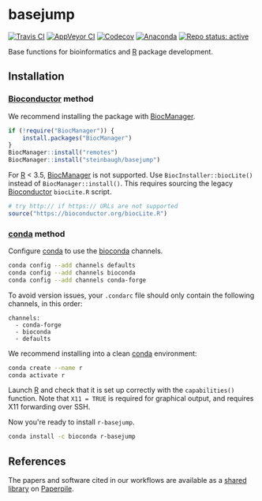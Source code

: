 # basejump

[![Travis CI](https://travis-ci.org/steinbaugh/basejump.svg?branch=master)](https://travis-ci.org/steinbaugh/basejump)
[![AppVeyor CI](https://ci.appveyor.com/api/projects/status/007vq15089ukn6ej/branch/master?svg=true)](https://ci.appveyor.com/project/mjsteinbaugh/basejump/branch/master)
[![Codecov](https://codecov.io/gh/steinbaugh/basejump/branch/master/graph/badge.svg)](https://codecov.io/gh/steinbaugh/basejump)
[![Anaconda](https://anaconda.org/bioconda/r-basejump/badges/version.svg)](https://anaconda.org/bioconda/r-basejump)
[![Repo status: active](https://www.repostatus.org/badges/latest/active.svg)](https://www.repostatus.org/#active)

Base functions for bioinformatics and [R][] package development.

## Installation

### [Bioconductor][] method

We recommend installing the package with [BiocManager][].

```r
if (!require("BiocManager")) {
    install.packages("BiocManager")
}
BiocManager::install("remotes")
BiocManager::install("steinbaugh/basejump")
```

For [R][] < 3.5, [BiocManager][] is not supported. Use `BiocInstaller::biocLite()` instead of `BiocManager::install()`. This requires sourcing the legacy [Bioconductor][] `biocLite.R` script.

```r
# try http:// if https:// URLs are not supported
source("https://bioconductor.org/biocLite.R")
```

### [conda][] method

Configure [conda][] to use the [bioconda][] channels.

```bash
conda config --add channels defaults
conda config --add channels bioconda
conda config --add channels conda-forge
```

To avoid version issues, your `.condarc` file should only contain the following channels, in this order:

```
channels:
  - conda-forge
  - bioconda
  - defaults
```

We recommend installing into a clean [conda][] environment:

```bash
conda create --name r
conda activate r
```

Launch [R][] and check that it is set up correctly with the `capabilities()` function. Note that `X11 = TRUE` is required for graphical output, and requires X11 forwarding over SSH.

Now you're ready to install `r-basejump`.

```bash
conda install -c bioconda r-basejump
```

## References

The papers and software cited in our workflows are available as a [shared library](https://paperpile.com/shared/agxufd) on [Paperpile][].

[bioconda]: https://bioconda.github.io
[BiocManager]: https://cran.r-project.org/package=BiocManager
[Bioconductor]: https://bioconductor.org
[conda]: https://conda.io
[Paperpile]: https://paperpile.com
[R]: https://www.r-project.org

